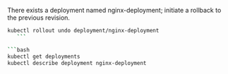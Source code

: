 There exists a deployment named nginx-deployment; initiate a rollback to the previous revision.
 
 ```bash
 kubectl rollout undo deployment/nginx-deployment
    ```

```bash
kubectl get deployments
kubectl describe deployment nginx-deployment
```

